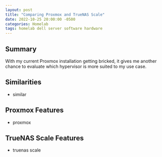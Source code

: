 ```yaml
---
layout: post
title: "Comparing Proxmox and TrueNAS Scale"
date: 2022-10-25 20:00:00 -0500
categories: Homelab
tags: homelab dell server software hardware
---
```


## Summary

With my current Proxmox installation getting bricked, it gives me another chance to evaluate which hypervisor is more suited to my use case.

## Similarities

* similar

## Proxmox Features

* proxmox

## TrueNAS Scale Features

* truenas scale
